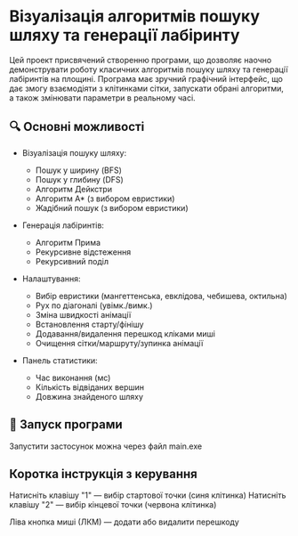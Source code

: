 # Візуалізація алгоритмів пошуку шляху та генерації лабіринту

Цей проект присвячений створенню програми, що дозволяє наочно демонструвати роботу класичних алгоритмів пошуку шляху та генерації лабіринтів на площині. Програма має зручний графічний інтерфейс, що дає змогу взаємодіяти з клітинками сітки, запускати обрані алгоритми, а також змінювати параметри в реальному часі.

## 🔍 Основні можливості

- Візуалізація пошуку шляху:
  - Пошук у ширину (BFS)
  - Пошук у глибину (DFS)
  - Алгоритм Дейкстри
  - Алгоритм A* (з вибором евристики)
  - Жадібний пошук (з вибором евристики)

- Генерація лабіринтів:
  - Алгоритм Прима
  - Рекурсивне відстеження
  - Рекурсивний поділ

- Налаштування:
  - Вибір евристики (мангеттенська, евклідова, чебишева, октильна)
  - Рух по діагоналі (увімк./вимк.)
  - Зміна швидкості анімації
  - Встановлення старту/фінішу
  - Додавання/видалення перешкод кліками миші
  - Очищення сітки/маршруту/зупинка анімації

- Панель статистики:
  - Час виконання (мс)
  - Кількість відвіданих вершин
  - Довжина знайденого шляху

## 🚀 Запуск програми

Запустити застосунок можна через файл main.exe

## Коротка інструкція з керування

Натисніть клавішу "1" — вибір стартової точки (синя клітинка)
Натисніть клавішу "2" — вибір кінцевої точки (червона клітинка)

Ліва кнопка миші (ЛКМ) — додати або видалити перешкоду
